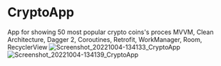 # CryptoApp
App for showing 50 most popular crypto coins's proces
MVVM, Clean Architecture, Dagger 2, Coroutines, Retrofit, WorkManager, Room, RecyclerView
![Screenshot_20221004-134133_CryptoApp](https://user-images.githubusercontent.com/82258109/193799693-05dca16e-0387-4396-98f7-0dad441b0938.jpg)
![Screenshot_20221004-134139_CryptoApp](https://user-images.githubusercontent.com/82258109/193799727-b0a9476f-f7c0-4d3d-a6d3-25c52fe016c1.jpg)
